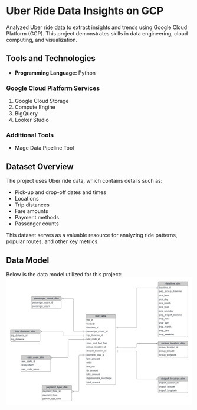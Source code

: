 # Uber Ride Data Insights on GCP  

Analyzed Uber ride data to extract insights and trends using Google Cloud Platform (GCP). This project demonstrates skills in data engineering, cloud computing, and visualization.  

## Tools and Technologies  
- **Programming Language:** Python  

### Google Cloud Platform Services  
1. Google Cloud Storage  
2. Compute Engine  
3. BigQuery  
4. Looker Studio  

### Additional Tools  
- Mage Data Pipeline Tool  

## Dataset Overview  
The project uses Uber ride data, which contains details such as:  
- Pick-up and drop-off dates and times  
- Locations  
- Trip distances  
- Fare amounts  
- Payment methods  
- Passenger counts  

This dataset serves as a valuable resource for analyzing ride patterns, popular routes, and other key metrics.  

## Data Model  
Below is the data model utilized for this project:  
![Data Model](data_model.jpeg)  
